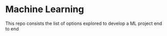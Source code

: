 # Machine Learning
This repo consists the list of options explored to develop a ML project end to end
